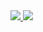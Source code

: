 <a href="https://portal.azure.com/#create/Microsoft.Template/uri/https://raw.githubusercontent.com/GetVirtual/ARM-Templates/master/MultiRegionHA/azuredeploy.json" target="_blank">
    <img src="http://azuredeploy.net/deploybutton.png"/>
</a>
<a href="http://armviz.io/#/?load=https://raw.githubusercontent.com/GetVirtual/ARM-Templates/master/MultiRegionHA/azuredeploy.json" target="_blank">
    <img src="http://armviz.io/visualizebutton.png"/>
</a>
     
